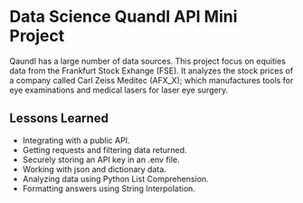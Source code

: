 # Data Science Quandl API Mini Project

Qaundl has a large number of data sources. This project focus on equities data from the Frankfurt Stock Exhange (FSE). It analyzes the stock prices of a company called Carl Zeiss Meditec (AFX_X); which manufactures tools for eye examinations and medical lasers for laser eye surgery.

## Lessons Learned
- Integrating with a public API.
- Getting requests and filtering data returned.
- Securely storing an API key in an .env file.
- Working with json and dictionary data.
- Analyzing data using Python List Comprehension.
- Formatting answers using String Interpolation.
